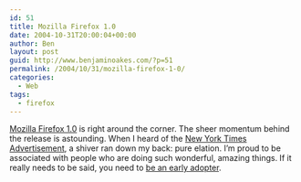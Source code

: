 ```yaml
---
id: 51
title: Mozilla Firefox 1.0
date: 2004-10-31T20:00:04+00:00
author: Ben
layout: post
guid: http://www.benjaminoakes.com/?p=51
permalink: /2004/10/31/mozilla-firefox-1-0/
categories:
  - Web
tags:
  - firefox
---
```

[Mozilla Firefox 1.0](http://www.getfirefox.com/) is right around the corner. The sheer momentum behind the release is astounding. When I heard of the [New York Times](http://www.nytimes.com/) [Advertisement](http://www.mozillastore.com/a/nytimes/?mozstore=2d18a1fec866afc9e2e8541649bf18cc&mozstore=2d18a1fec866afc9e2e8541649bf18cc), a shiver ran down my back: pure elation. I&#8217;m proud to be associated with people who are doing such wonderful, amazing things. If it really needs to be said, you need to [be an early adopter](http://www.mozilla.org/products/firefox/).
